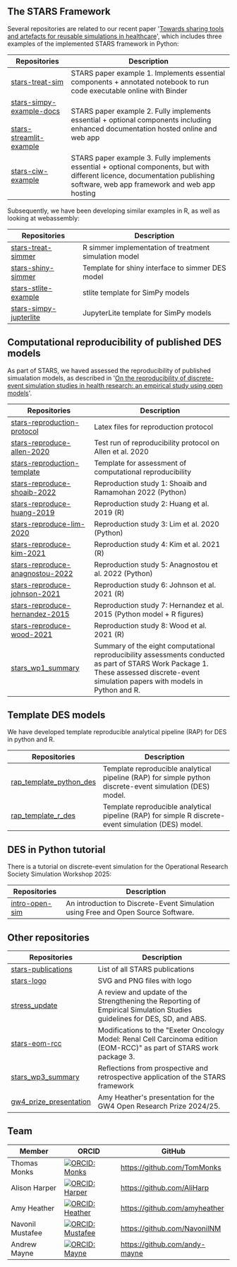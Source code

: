 ## The STARS Framework

Several repositories are related to our recent paper '[Towards sharing tools and artefacts for reusable simulations in healthcare](https://doi.org/10.1080/17477778.2024.2347882)', which includes three examples of the implemented STARS framework in Python:

| Repositories | Description |
| --- | --- |
| [stars-treat-sim](https://github.com/pythonhealthdatascience/stars-treat-sim) | STARS paper example 1. Implements essential components + annotated notebook to run code executable online with Binder |
| [stars-simpy-example-docs](https://github.com/pythonhealthdatascience/stars-simpy-example-docs)<br><br>[stars-streamlit-example](https://github.com/pythonhealthdatascience/stars-streamlit-example) | STARS paper example 2. Fully implements essential + optional components including enhanced documentation hosted online and web app |
| [stars-ciw-example](https://github.com/pythonhealthdatascience/stars-ciw-example) | STARS paper example 3. Fully implements essential + optional components, but with different licence, documentation publishing software, web app framework and web app hosting |

Subsequently, we have been developing similar examples in R, as well as looking at webassembly:

| Repositories | Description |
| --- | --- |
| [stars-treat-simmer](https://github.com/pythonhealthdatascience/stars-treat-simmer) | R simmer implementation of treatment simulation model |
| [stars-shiny-simmer](https://github.com/pythonhealthdatascience/stars-shiny-simmer) | Template for shiny interface to simmer DES model |
| [stars-stlite-example](https://github.com/pythonhealthdatascience/stars-stlite-example) | stlite template for SimPy models |
| [stars-simpy-jupterlite](https://github.com/pythonhealthdatascience/stars-simpy-jupterlite) | JupyterLite template for SimPy models |

## Computational reproducibility of published DES models

As part of STARS, we haved assessed the reproducibility of published simualation models, as described in '[On the reproducibility of discrete-event simulation studies in health research: an empirical study using open models](https://arxiv.org/abs/2501.13137)'.

| Repositories | Description |
| --- | --- |
| [stars-reproduction-protocol](https://github.com/pythonhealthdatascience/stars_reproduction_protocol) | Latex files for reproduction protocol |
| [stars-reproduce-allen-2020](https://github.com/pythonhealthdatascience/stars-reproduce-allen-2020) | Test run of reproducibility protocol on Allen et al. 2020 |
| [stars-reproduction-template](https://github.com/pythonhealthdatascience/stars_reproduction_template) | Template for assessment of computational reproducibility |
| [stars-reproduce-shoaib-2022](https://github.com/pythonhealthdatascience/stars-reproduce-shoaib-2022) | Reproduction study 1: Shoaib and Ramamohan 2022 (Python) |
| [stars-reproduce-huang-2019](https://github.com/pythonhealthdatascience/stars-reproduce-huang-2019) | Reproduction study 2: Huang et al. 2019 (R) |
| [stars-reproduce-lim-2020](https://github.com/pythonhealthdatascience/stars-reproduce-lim-2020) | Reproduction study 3: Lim et al. 2020 (Python) |
| [stars-reproduce-kim-2021](https://github.com/pythonhealthdatascience/stars-reproduce-kim-2021) | Reproduction study 4: Kim et al. 2021 (R) |
| [stars-reproduce-anagnostou-2022](https://github.com/pythonhealthdatascience/stars-reproduce-anagnostou-2022) | Reproduction study 5: Anagnostou et al. 2022 (Python) |
| [stars-reproduce-johnson-2021](https://github.com/pythonhealthdatascience/stars-reproduce-johnson-2021) | Reproduction study 6: Johnson et al. 2021 (R) |
| [stars-reproduce-hernandez-2015](https://github.com/pythonhealthdatascience/stars-reproduce-hernandez-2015) | Reproduction study 7: Hernandez et al. 2015 (Python model + R figures) |
| [stars-reproduce-wood-2021](https://github.com/pythonhealthdatascience/stars-reproduce-wood-2021) | Reproduction study 8: Wood et al. 2021 (R) |
| [stars_wp1_summary](https://github.com/pythonhealthdatascience/stars_wp1_summary) | Summary of the eight computational reproducibility assessments conducted as part of STARS Work Package 1. These assessed discrete-event simulation papers with models in Python and R. |

## Template DES models

We have developed template reproducible analytical pipeline (RAP) for DES in python and R.

| Repositories | Description |
| --- | --- |
| [rap_template_python_des](https://github.com/pythonhealthdatascience/rap_template_python_des) | Template reproducible analytical pipeline (RAP) for simple python discrete-event simulation (DES) model. |
| [rap_template_r_des](https://github.com/pythonhealthdatascience/rap_template_r_des) | Template reproducible analytical pipeline (RAP) for simple R discrete-event simulation (DES) model. |

## DES in Python tutorial

There is a tutorial on discrete-event simulation for the Operational Research Society Simulation Workshop 2025:

| Repositories | Description |
| --- | --- |
| [intro-open-sim](https://github.com/pythonhealthdatascience/intro-open-sim) | An introduction to Discrete-Event Simulation using Free and Open Source Software. |

## Other repositories

| Repositories | Description |
| --- | --- |
| [stars-publications](https://github.com/pythonhealthdatascience/stars-publications) | List of all STARS publications |
| [stars-logo](https://github.com/pythonhealthdatascience/stars-logo) | SVG and PNG files with logo |
| [stress_update](https://github.com/pythonhealthdatascience/stress_update) | A review and update of the Strengthening the Reporting of Empirical Simulation Studies guidelines for DES, SD, and ABS. |
| [stars-eom-rcc](https://github.com/pythonhealthdatascience/stars-eom-rcc) | Modifications to the "Exeter Oncology Model: Renal Cell Carcinoma edition (EOM-RCC)" as part of STARS work package 3. |
| [stars_wp3_summary](https://github.com/pythonhealthdatascience/stars_wp3_summary) | Reflections from prospective and retrospective application of the STARS framework |
| [gw4_prize_presentation](https://github.com/pythonhealthdatascience/gw4_prize_presentation) | Amy Heather's presentation for the GW4 Open Research Prize 2024/25. |

## Team

| Member | ORCID | GitHub |
| --- | --- | --- |
| Thomas Monks | [![ORCID: Monks](https://img.shields.io/badge/ORCID-0000--0003--2631--4481-brightgreen)](https://orcid.org/0000-0003-2631-4481) | https://github.com/TomMonks |
| Alison Harper | [![ORCID: Harper](https://img.shields.io/badge/ORCID-0000--0001--5274--5037-brightgreen)](https://orcid.org/0000-0001-5274-5037) | https://github.com/AliHarp |
| Amy Heather | [![ORCID: Heather](https://img.shields.io/badge/ORCID-0000--0002--6596--3479-brightgreen)](https://orcid.org/0000-0002-6596-3479) | https://github.com/amyheather |
| Navonil Mustafee | [![ORCID: Mustafee](https://img.shields.io/badge/ORCID-0000--0002--2204--8924-brightgreen)](https://orcid.org/0000-0002-2204-8924) | https://github.com/NavonilNM |
| Andrew Mayne | [![ORCID: Mayne](https://img.shields.io/badge/ORCID-0000--0003--1263--2286-brightgreen)](https://orcid.org/0000-0003-1263-2286) | https://github.com/andy-mayne |
